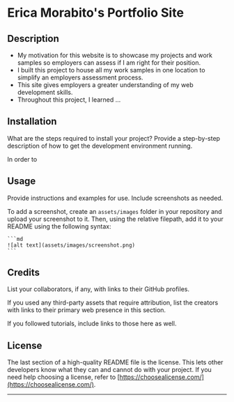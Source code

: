 # Erica Morabito's Portfolio Site

## Description

- My motivation for this website is to showcase my projects and work samples so employers can assess if I am right for their position.
- I built this project to house all my work samples in one location to simplify an employers assessment process.
- This site gives employers a greater understanding of my web development skills.
- Throughout this project, I learned ...

## Installation

What are the steps required to install your project? Provide a step-by-step description of how to get the development environment running.

In order to 

## Usage

Provide instructions and examples for use. Include screenshots as needed.

To add a screenshot, create an `assets/images` folder in your repository and upload your screenshot to it. Then, using the relative filepath, add it to your README using the following syntax:

    ```md
    ![alt text](assets/images/screenshot.png)
    ```

## Credits

List your collaborators, if any, with links to their GitHub profiles.

If you used any third-party assets that require attribution, list the creators with links to their primary web presence in this section.

If you followed tutorials, include links to those here as well.

## License

The last section of a high-quality README file is the license. This lets other developers know what they can and cannot do with your project. If you need help choosing a license, refer to [https://choosealicense.com/](https://choosealicense.com/).

---
